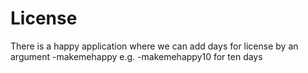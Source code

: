 # License 

There is a happy application where we can add days for license by an argument -makemehappy<numberofdays> e.g. -makemehappy10 for ten days 
